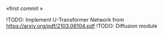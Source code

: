 «first commit »

!TODO: Implement U-Transformer Network from https://arxiv.org/pdf/2103.06104.pdf
!TODO: Diffusion module

